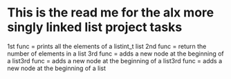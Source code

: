 This is the read me for the alx more singly linked list project tasks
===============================================================================
1st func =  prints all the elements of a listint_t list
2nd func = return the number of elements in a list
3rd func = adds a new node at the beginning of a list3rd func = adds a new node at the beginning of a list3rd func = adds a new node at the beginning of a list
